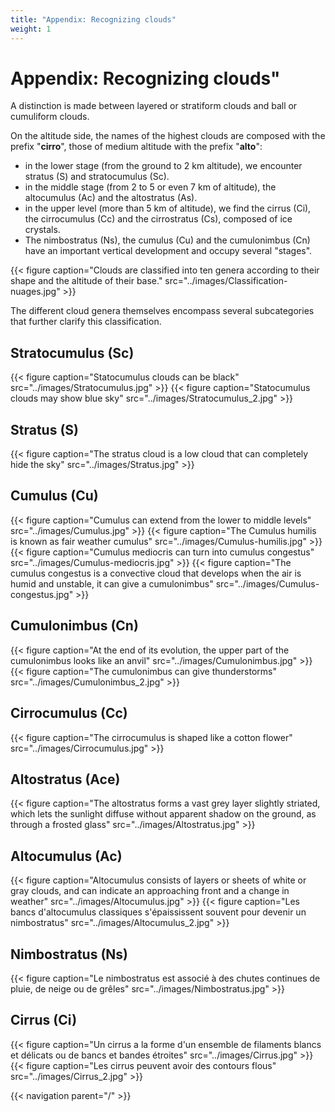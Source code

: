 ```yaml
---
title: "Appendix: Recognizing clouds"
weight: 1
---
```


# Appendix: Recognizing clouds"

A distinction is made between layered or stratiform clouds and ball or cumuliform clouds.

On the altitude side, the names of the highest clouds are composed with the prefix "**cirro**", those of medium altitude with the prefix "**alto**":

- in the lower stage (from the ground to 2 km altitude), we encounter stratus (S) and stratocumulus (Sc).
- in the middle stage (from 2 to 5 or even 7 km of altitude), the altocumulus (Ac) and the altostratus (As).
- in the upper level (more than 5 km of altitude), we find the cirrus (Ci), the cirrocumulus (Cc) and the cirrostratus (Cs), composed of ice crystals.
- The nimbostratus (Ns), the cumulus (Cu) and the cumulonimbus (Cn) have an important vertical development and occupy several "stages".

{{< figure caption="Clouds are classified into ten genera according to their shape and the altitude of their base." src="../images/Classification-nuages.jpg" >}}

The different cloud genera themselves encompass several subcategories that further clarify this classification.

## Stratocumulus (Sc)
{{< figure caption="Statocumulus clouds can be black" src="../images/Stratocumulus.jpg" >}}
{{< figure caption="Statocumulus clouds may show blue sky" src="../images/Stratocumulus_2.jpg" >}}

## Stratus (S)
{{< figure caption="The stratus cloud is a low cloud that can completely hide the sky" src="../images/Stratus.jpg" >}}

## Cumulus (Cu)
{{< figure caption="Cumulus can extend from the lower to middle levels" src="../images/Cumulus.jpg" >}}
{{< figure caption="The Cumulus humilis is known as fair weather cumulus" src="../images/Cumulus-humilis.jpg" >}}
{{< figure caption="Cumulus mediocris can turn into cumulus congestus" src="../images/Cumulus-mediocris.jpg" >}}
{{< figure caption="The cumulus congestus is a convective cloud that develops when the air is humid and unstable, it can give a cumulonimbus" src="../images/Cumulus-congestus.jpg" >}}

## Cumulonimbus (Cn)
{{< figure caption="At the end of its evolution, the upper part of the cumulonimbus looks like an anvil" src="../images/Cumulonimbus.jpg" >}}
{{< figure caption="The cumulonimbus can give thunderstorms" src="../images/Cumulonimbus_2.jpg" >}}

## Cirrocumulus (Cc)
{{< figure caption="The cirrocumulus is shaped like a cotton flower" src="../images/Cirrocumulus.jpg" >}}

## Altostratus (Ace)
{{< figure caption="The altostratus forms a vast grey layer slightly striated, which lets the sunlight diffuse without apparent shadow on the ground, as through a frosted glass" src="../images/Altostratus.jpg" >}}

## Altocumulus (Ac)
{{< figure caption="Altocumulus consists of layers or sheets of white or gray clouds, and can indicate an approaching front and a change in weather" src="../images/Altocumulus.jpg" >}}
{{< figure caption="Les bancs d'altocumulus classiques s'épaississent souvent pour devenir un nimbostratus" src="../images/Altocumulus_2.jpg" >}}

## Nimbostratus (Ns)
{{< figure caption="Le nimbostratus est associé à des chutes continues de pluie, de neige ou de grêles" src="../images/Nimbostratus.jpg" >}}

## Cirrus (Ci)
{{< figure caption="Un cirrus a la forme d'un ensemble de filaments blancs et délicats ou de bancs et bandes étroites" src="../images/Cirrus.jpg" >}}
{{< figure caption="Les cirrus peuvent avoir des contours flous" src="../images/Cirrus_2.jpg" >}}

{{< navigation parent="/" >}}